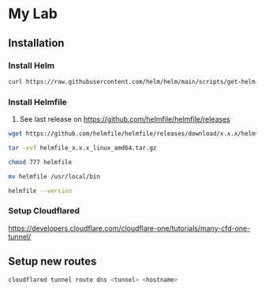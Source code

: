 # My Lab

## Installation

### Install Helm

```sh
curl https://raw.githubusercontent.com/helm/helm/main/scripts/get-helm-3 | bash
```

### Install Helmfile

1. See last release on https://github.com/helmfile/helmfile/releases

```sh
wget https://github.com/helmfile/helmfile/releases/download/x.x.x/helmfile_x.x.x_linux_amd64.tar.gz
````

```sh
tar -xvf helmfile_x.x.x_linux_amd64.tar.gz
```

```sh
chmod 777 helmfile
```

```sh
mv helmfile /usr/local/bin
```

```sh
helmfile --version
```

### Setup Cloudflared

https://developers.cloudflare.com/cloudflare-one/tutorials/many-cfd-one-tunnel/

## Setup new routes

```sh
cloudflared tunnel route dns <tunnel> <hostname>
```